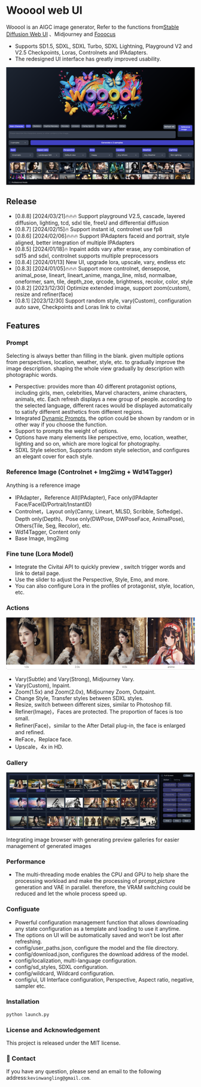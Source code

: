 # Wooool web UI

Wooool is an AIGC image generator, Refer to the functions from[Stable Diffusion Web UI](https://github.com/AUTOMATIC1111/stable-diffusion-webui) 、Midjourney and [Fooocus](https://github.com/lllyasviel/Fooocus)

- Supports SD1.5, SDXL, SDXL Turbo, SDXL Lightning, Playground V2 and V2.5 Checkpoints, Loras, Controlnets and IPAdapters.
- The redesigned UI interface has greatly improved usability.

![](screenshot.png)

## Release
- [0.8.8] [2024/03/21]🔥🔥🔥 Support playground V2.5, cascade, layered diffusion, lighting, tcd, sdxl tile, freeU and differential diffusion
- [0.8.7] [2024/02/15]🔥 Support instant id, controlnet use fp8
- [0.8.6] [2024/02/06]🔥🔥🔥 Support IPAdapters faceid and portrait, style aligned, better integration of multiple IPAdapters
- [0.8.5] [2024/01/18]🔥 Inpaint adds vary after erase, any combination of sd15 and sdxl, controlnet supports multiple preprocessors
- [0.8.4] [2024/01/13] New UI, upgrade lora, upscale, vary, endless etc
- [0.8.3] [2024/01/05]🔥🔥🔥 Support more controlnet, densepose, animal_pose, lineart, lineart_anime, manga_line, mlsd, normalbae, oneformer, sam, tile, depth_zoe, qrcode, brightness, recolor, color, style
- [0.8.2] [2023/12/30] Optimize extended image, support zoom(custom), resize and refiner(face)
- [0.8.1] [2023/12/30] Support random style, vary(Custom), configuration auto save, Checkpoints and Loras link to civitai

## Features

### Prompt

Selecting is always better than filling in the blank. given multiple options from perspectives, location, weather, style, etc. to gradually improve the image description.
shaping the whole view gradually by description with photographic words. 
- Perspective: provides more than 40 different protagonist options, including girls, men, celebrities, Marvel characters, anime characters, animals, etc. Each refresh displays a new group of people.  according to the selected language, different races would be displayed automatically to satisfy different aesthetics from different regions.
- Integrated [Dynamic Prompts](https://github.com/adieyal/dynamicprompts), the option could be shown by random or in other way if you choose the function.
- Support to prompts the weight of options.
- Options have many elements like perspective, emo, location, weather, lighting and so on, which are more logical for photography.
- SDXL Style selection, Supports random style selection, and configures an elegant cover for each style.

### Reference Image (Controlnet + Img2img + Wd14Tagger)

Anything is a reference image
- IPAdapter，Reference All(IPAdapter), Face only(IPAdapter Face/FaceID/Portrait/InstantID)
- Controlnet，Layout only(Canny, Lineart, MLSD, Scribble, Softedge)、Depth only(Depth)、Pose only(DWPose, DWPoseFace, AnimalPose), Others(Tile, Seg, Recolor), etc.
- Wd14Tagger, Content only
- Base Image, Img2img

### Fine tune (Lora Model)

- Integrate the Civitai API to quickly preview , switch trigger words and link to detail page.
- Use the slider to adjust the Perspective, Style, Emo, and more.
- You can also configure Lora in the profiles of protagonist, style, location, etc.

### Actions

![](samples.jpeg)

- Vary(Subtle) and Vary(Strong), Midjourney Vary.
- Vary(Custom), Inpaint.
- Zoom(1.5x) and Zoom(2.0x), Midjourney Zoom, Outpaint.
- Change Style, Transfer styles between SDXL styles.
- Resize, switch between different sizes, similar to Photoshop fill.
- Refiner(Image)，Faces are protected. The proportion of faces is too small.
- Refiner(Face)，similar to the After Detail plug-in, the face is enlarged and refined.
- ReFace，Replace face.
- Upscale，4x in HD.

### Gallery

![](actions.png)

Integrating image browser with generating preview galleries for easier management of generated images

### Performance

- The multi-threading mode enables the CPU and GPU to help share the processing workload and make the processing of prompt,picture generation and VAE in parallel. therefore, the VRAM switching could be reduced and let the whole process speed up.

### Configuate

- Powerful configuration management function that allows downloading any state configuration as a template and loading to use it anytime.
- The options on UI will be automatically saved and won’t be lost after refreshing.
- config/user_paths.json, configure the model and the file directory.
- config/download.json, configures the download address of the model.
- config/localization, multi-language configuration.
- config/sd_styles, SDXL configuration.
- config/wildcard, Wildcard configuration.
- config/ui, UI Interface configuration, Perspective, Aspect ratio, negative, sampler etc.

### Installation

```bash
python launch.py
```

### License and Acknowledgement

This project is released under the MIT license.

### :e-mail: Contact

If you have any question, please send an email to the following address:`kevinwangling@gmail.com`.